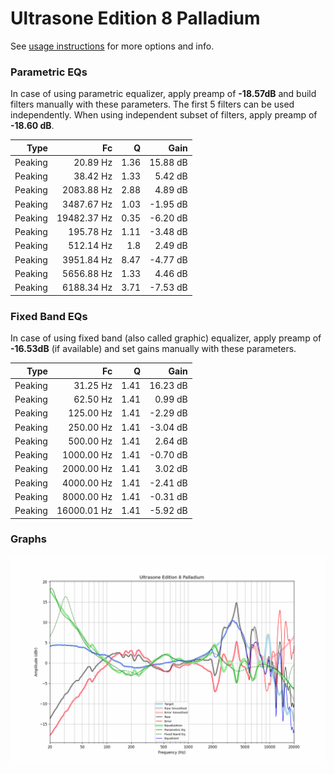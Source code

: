 # Ultrasone Edition 8 Palladium
See [usage instructions](https://github.com/jaakkopasanen/AutoEq#usage) for more options and info.

### Parametric EQs
In case of using parametric equalizer, apply preamp of **-18.57dB** and build filters manually
with these parameters. The first 5 filters can be used independently.
When using independent subset of filters, apply preamp of **-18.60 dB**.

| Type    | Fc          |    Q | Gain     |
|--------:|------------:|-----:|---------:|
| Peaking | 20.89 Hz    | 1.36 | 15.88 dB |
| Peaking | 38.42 Hz    | 1.33 | 5.42 dB  |
| Peaking | 2083.88 Hz  | 2.88 | 4.89 dB  |
| Peaking | 3487.67 Hz  | 1.03 | -1.95 dB |
| Peaking | 19482.37 Hz | 0.35 | -6.20 dB |
| Peaking | 195.78 Hz   | 1.11 | -3.48 dB |
| Peaking | 512.14 Hz   | 1.8  | 2.49 dB  |
| Peaking | 3951.84 Hz  | 8.47 | -4.77 dB |
| Peaking | 5656.88 Hz  | 1.33 | 4.46 dB  |
| Peaking | 6188.34 Hz  | 3.71 | -7.53 dB |

### Fixed Band EQs
In case of using fixed band (also called graphic) equalizer, apply preamp of **-16.53dB**
(if available) and set gains manually with these parameters.

| Type    | Fc          |    Q | Gain     |
|--------:|------------:|-----:|---------:|
| Peaking | 31.25 Hz    | 1.41 | 16.23 dB |
| Peaking | 62.50 Hz    | 1.41 | 0.99 dB  |
| Peaking | 125.00 Hz   | 1.41 | -2.29 dB |
| Peaking | 250.00 Hz   | 1.41 | -3.04 dB |
| Peaking | 500.00 Hz   | 1.41 | 2.64 dB  |
| Peaking | 1000.00 Hz  | 1.41 | -0.70 dB |
| Peaking | 2000.00 Hz  | 1.41 | 3.02 dB  |
| Peaking | 4000.00 Hz  | 1.41 | -2.41 dB |
| Peaking | 8000.00 Hz  | 1.41 | -0.31 dB |
| Peaking | 16000.01 Hz | 1.41 | -5.92 dB |

### Graphs
![](./Ultrasone%20Edition%208%20Palladium.png)